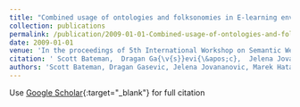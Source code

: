 ```yaml
---
title: "Combined usage of ontologies and folksonomies in E-learning environments"
collection: publications
permalink: /publication/2009-01-01-Combined-usage-of-ontologies-and-folksonomies-in-E-learning-environments
date: 2009-01-01
venue: 'In the proceedings of 5th International Workshop on Semantic Web User Interaction, SWUI 2008, Collocated with the Computer Human Interaction Conference, CHI 2008'
citation: ' Scott Bateman,  Dragan Ga{\v{s}}evi{\&apos;c},  Jelena Jovananovi{\&apos;c},  Marek Hatala,  Carlo Torniai, &quot;Combined usage of ontologies and folksonomies in E-learning environments.&quot; In the proceedings of 5th International Workshop on Semantic Web User Interaction, SWUI 2008, Collocated with the Computer Human Interaction Conference, CHI 2008, 2009.'
authors: 'Scott Bateman, Dragan Gasevic, Jelena Jovananovic, Marek Hatala, Carlo Torniai'
---
```

Use [Google Scholar](https://scholar.google.com/scholar?q=Combined+usage+of+ontologies+and+folksonomies+in+E+learning+environments){:target="_blank"} for full citation
